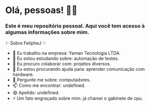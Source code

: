 # Olá, pessoas! 👋😄
### Este é meu repositório pessoal. Aqui você tem acesso à algumas informações sobre mim.

✨ Sobre FelipheJ ✨

- 🔭 Eu trabalho na empresa: Yaman Tecnologia LTDA.
- 🌱 Eu estou estudando sobre: automação de testes.
- 👯 Eu procuro colaborar com: projetos diversos.
- 🤔 Eu estou procurando ajuda para: aprender comunicação com hardware.
- 💬 Pergunte me sobre: computadores.
- 📫 Como me encontrar: undefined.
- 😄 Apelido: undefined.
- ⚡ Um fato engraçado sobre mim: já chamei o gabinete de cpu.
